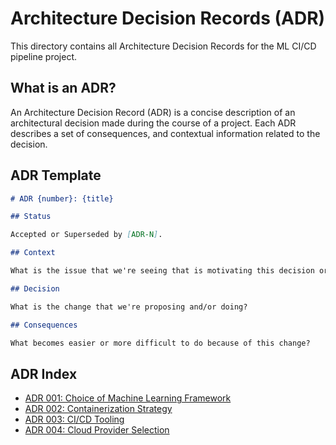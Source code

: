 # Architecture Decision Records (ADR)

This directory contains all Architecture Decision Records for the ML CI/CD pipeline project.

## What is an ADR?

An Architecture Decision Record (ADR) is a concise description of an architectural decision made during the course of a project. Each ADR describes a set of consequences, and contextual information related to the decision.

## ADR Template

```markdown
# ADR {number}: {title}

## Status

Accepted or Superseded by [ADR-N].

## Context

What is the issue that we're seeing that is motivating this decision or change?

## Decision

What is the change that we're proposing and/or doing?

## Consequences

What becomes easier or more difficult to do because of this change?
```

## ADR Index

- [ADR 001: Choice of Machine Learning Framework](001-framework-choice.md)
- [ADR 002: Containerization Strategy](002-containerization-strategy.md)
- [ADR 003: CI/CD Tooling](003-cicd-tooling.md)
- [ADR 004: Cloud Provider Selection](004-cloud-provider.md)

